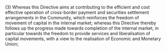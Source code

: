 (3) Whereas this Directive aims at contributing to the efficient and cost effective operation of cross-border payment and securities settlement arrangements in the Community, which reinforces the freedom of movement of capital in the internal market; whereas this Directive thereby follows up the progress made towards completion of the internal market, in particular towards the freedom to provide services and liberalisation of capital movements, with a view to the realisation of Economic and Monetary Union;